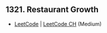 ## 1321. Restaurant Growth

-  [LeetCode](https://leetcode.com/problems/restaurant-growth/) | [LeetCode CH](https://leetcode.cn/problems/restaurant-growth/) (Medium)
